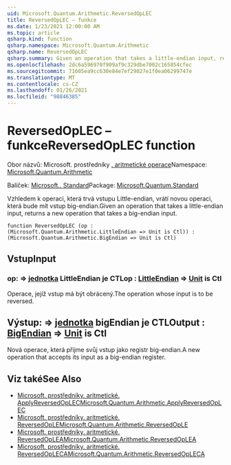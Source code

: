 ```yaml
---
uid: Microsoft.Quantum.Arithmetic.ReversedOpLEC
title: ReversedOpLEC – funkce
ms.date: 1/23/2021 12:00:00 AM
ms.topic: article
qsharp.kind: function
qsharp.namespace: Microsoft.Quantum.Arithmetic
qsharp.name: ReversedOpLEC
qsharp.summary: Given an operation that takes a little-endian input, returns a new operation that takes a big-endian input.
ms.openlocfilehash: 2dc6a596970f909af9c329dbe7002c165854cfec
ms.sourcegitcommit: 71605ea9cc630e84e7ef29027e1f0ea06299747e
ms.translationtype: MT
ms.contentlocale: cs-CZ
ms.lasthandoff: 01/26/2021
ms.locfileid: "98846385"
---
```

# <a name="reversedoplec-function"></a><span data-ttu-id="f5111-102">ReversedOpLEC – funkce</span><span class="sxs-lookup"><span data-stu-id="f5111-102">ReversedOpLEC function</span></span>

<span data-ttu-id="f5111-103">Obor názvů: Microsoft. prostředníky [. aritmetické operace](xref:Microsoft.Quantum.Arithmetic)</span><span class="sxs-lookup"><span data-stu-id="f5111-103">Namespace: [Microsoft.Quantum.Arithmetic](xref:Microsoft.Quantum.Arithmetic)</span></span>

<span data-ttu-id="f5111-104">Balíček: [Microsoft.. Standard](https://nuget.org/packages/Microsoft.Quantum.Standard)</span><span class="sxs-lookup"><span data-stu-id="f5111-104">Package: [Microsoft.Quantum.Standard](https://nuget.org/packages/Microsoft.Quantum.Standard)</span></span>


<span data-ttu-id="f5111-105">Vzhledem k operaci, která trvá vstupu Little-endian, vrátí novou operaci, která bude mít vstup big-endian.</span><span class="sxs-lookup"><span data-stu-id="f5111-105">Given an operation that takes a little-endian input, returns a new operation that takes a big-endian input.</span></span>

```qsharp
function ReversedOpLEC (op : (Microsoft.Quantum.Arithmetic.LittleEndian => Unit is Ctl)) : (Microsoft.Quantum.Arithmetic.BigEndian => Unit is Ctl)
```


## <a name="input"></a><span data-ttu-id="f5111-106">Vstup</span><span class="sxs-lookup"><span data-stu-id="f5111-106">Input</span></span>

### <a name="op--littleendian--unit--is-ctl"></a><span data-ttu-id="f5111-107">op: [](xref:Microsoft.Quantum.Arithmetic.LittleEndian) => [jednotka](xref:microsoft.quantum.lang-ref.unit) LittleEndian je CTL</span><span class="sxs-lookup"><span data-stu-id="f5111-107">op : [LittleEndian](xref:Microsoft.Quantum.Arithmetic.LittleEndian) => [Unit](xref:microsoft.quantum.lang-ref.unit)  is Ctl</span></span>

<span data-ttu-id="f5111-108">Operace, jejíž vstup má být obrácený.</span><span class="sxs-lookup"><span data-stu-id="f5111-108">The operation whose input is to be reversed.</span></span>



## <a name="output--bigendian--unit--is-ctl"></a><span data-ttu-id="f5111-109">Výstup: [](xref:Microsoft.Quantum.Arithmetic.BigEndian) => [jednotka](xref:microsoft.quantum.lang-ref.unit) bigEndian je CTL</span><span class="sxs-lookup"><span data-stu-id="f5111-109">Output : [BigEndian](xref:Microsoft.Quantum.Arithmetic.BigEndian) => [Unit](xref:microsoft.quantum.lang-ref.unit)  is Ctl</span></span>

<span data-ttu-id="f5111-110">Nová operace, která přijme svůj vstup jako registr big-endian.</span><span class="sxs-lookup"><span data-stu-id="f5111-110">A new operation that accepts its input as a big-endian register.</span></span>

## <a name="see-also"></a><span data-ttu-id="f5111-111">Viz také</span><span class="sxs-lookup"><span data-stu-id="f5111-111">See Also</span></span>

- [<span data-ttu-id="f5111-112">Microsoft. prostředníky. aritmetické. ApplyReversedOpLEC</span><span class="sxs-lookup"><span data-stu-id="f5111-112">Microsoft.Quantum.Arithmetic.ApplyReversedOpLEC</span></span>](xref:Microsoft.Quantum.Arithmetic.ApplyReversedOpLEC)
- [<span data-ttu-id="f5111-113">Microsoft. prostředníky. aritmetické. ReversedOpLE</span><span class="sxs-lookup"><span data-stu-id="f5111-113">Microsoft.Quantum.Arithmetic.ReversedOpLE</span></span>](xref:Microsoft.Quantum.Arithmetic.ReversedOpLE)
- [<span data-ttu-id="f5111-114">Microsoft. prostředníky. aritmetické. ReversedOpLEA</span><span class="sxs-lookup"><span data-stu-id="f5111-114">Microsoft.Quantum.Arithmetic.ReversedOpLEA</span></span>](xref:Microsoft.Quantum.Arithmetic.ReversedOpLEA)
- [<span data-ttu-id="f5111-115">Microsoft. prostředníky. aritmetické. ReversedOpLECA</span><span class="sxs-lookup"><span data-stu-id="f5111-115">Microsoft.Quantum.Arithmetic.ReversedOpLECA</span></span>](xref:Microsoft.Quantum.Arithmetic.ReversedOpLECA)